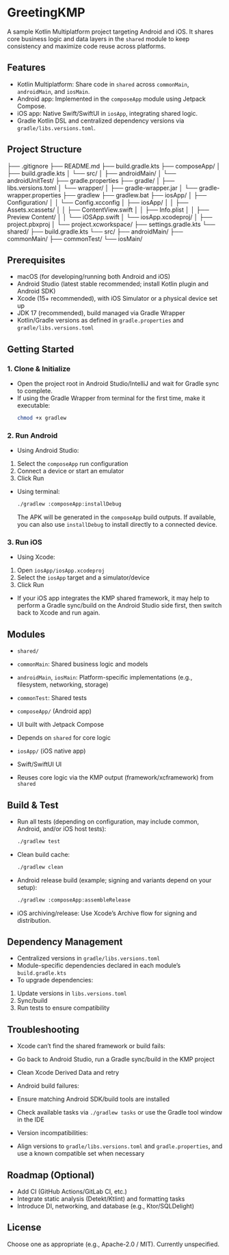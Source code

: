 # GreetingKMP

A sample Kotlin Multiplatform project targeting Android and iOS. It shares core business logic and data layers in the `shared` module to keep consistency and maximize code reuse across platforms.

## Features

- Kotlin Multiplatform: Share code in `shared` across `commonMain`, `androidMain`, and `iosMain`.
- Android app: Implemented in the `composeApp` module using Jetpack Compose.
- iOS app: Native Swift/SwiftUI in `iosApp`, integrating shared logic.
- Gradle Kotlin DSL and centralized dependency versions via `gradle/libs.versions.toml`.

## Project Structure
├── .gitignore
├── README.md
├── build.gradle.kts
├── composeApp/
│   ├── build.gradle.kts
│   └── src/
│       ├── androidMain/
│       └── androidUnitTest/
├── gradle.properties
├── gradle/
│   ├── libs.versions.toml
│   └── wrapper/
│       ├── gradle-wrapper.jar
│       └── gradle-wrapper.properties
├── gradlew
├── gradlew.bat
├── iosApp/
│   ├── Configuration/
│   │   └── Config.xcconfig
│   ├── iosApp/
│   │   ├── Assets.xcassets/
│   │   ├── ContentView.swift
│   │   ├── Info.plist
│   │   ├── Preview Content/
│   │   └── iOSApp.swift
│   └── iosApp.xcodeproj/
│       ├── project.pbxproj
│       └── project.xcworkspace/
├── settings.gradle.kts
└── shared/
├── build.gradle.kts
└── src/
├── androidMain/
├── commonMain/
├── commonTest/
└── iosMain/

## Prerequisites

- macOS (for developing/running both Android and iOS)
- Android Studio (latest stable recommended; install Kotlin plugin and Android SDK)
- Xcode (15+ recommended), with iOS Simulator or a physical device set up
- JDK 17 (recommended), build managed via Gradle Wrapper
- Kotlin/Gradle versions as defined in `gradle.properties` and `gradle/libs.versions.toml`

## Getting Started

### 1. Clone & Initialize

- Open the project root in Android Studio/IntelliJ and wait for Gradle sync to complete.
- If using the Gradle Wrapper from terminal for the first time, make it executable:
  ```bash
  chmod +x gradlew
  ```

### 2. Run Android

- Using Android Studio:
1) Select the `composeApp` run configuration  
2) Connect a device or start an emulator  
3) Click Run

- Using terminal:
  ```bash
  ./gradlew :composeApp:installDebug
  ```
  The APK will be generated in the `composeApp` build outputs. If available, you can also use `installDebug` to install directly to a connected device.

### 3. Run iOS

- Using Xcode:
1) Open `iosApp/iosApp.xcodeproj`  
2) Select the `iosApp` target and a simulator/device  
3) Click Run

- If your iOS app integrates the KMP shared framework, it may help to perform a Gradle sync/build on the Android Studio side first, then switch back to Xcode and run again.

## Modules

- `shared/`
- `commonMain`: Shared business logic and models
- `androidMain`, `iosMain`: Platform-specific implementations (e.g., filesystem, networking, storage)
- `commonTest`: Shared tests

- `composeApp/` (Android app)
- UI built with Jetpack Compose
- Depends on `shared` for core logic

- `iosApp/` (iOS native app)
- Swift/SwiftUI UI
- Reuses core logic via the KMP output (framework/xcframework) from `shared`

## Build & Test

- Run all tests (depending on configuration, may include common, Android, and/or iOS host tests):
  ```bash
  ./gradlew test
  ```

- Clean build cache:
  ```bash
  ./gradlew clean
  ```

- Android release build (example; signing and variants depend on your setup):
  ```bash
  ./gradlew :composeApp:assembleRelease
  ```
  
- iOS archiving/release: Use Xcode’s Archive flow for signing and distribution.

## Dependency Management

- Centralized versions in `gradle/libs.versions.toml`
- Module-specific dependencies declared in each module’s `build.gradle.kts`
- To upgrade dependencies:
1) Update versions in `libs.versions.toml`  
2) Sync/build  
3) Run tests to ensure compatibility

## Troubleshooting

- Xcode can’t find the shared framework or build fails:
- Go back to Android Studio, run a Gradle sync/build in the KMP project
- Clean Xcode Derived Data and retry

- Android build failures:
- Ensure matching Android SDK/build tools are installed
- Check available tasks via `./gradlew tasks` or use the Gradle tool window in the IDE

- Version incompatibilities:
- Align versions to `gradle/libs.versions.toml` and `gradle.properties`, and use a known compatible set when necessary

## Roadmap (Optional)

- Add CI (GitHub Actions/GitLab CI, etc.)
- Integrate static analysis (Detekt/Ktlint) and formatting tasks
- Introduce DI, networking, and database (e.g., Ktor/SQLDelight)

## License

Choose one as appropriate (e.g., Apache-2.0 / MIT). Currently unspecified.